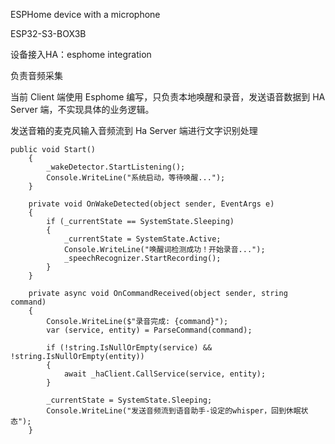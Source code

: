 ESPHome device with a microphone

ESP32-S3-BOX3B

设备接入HA：esphome integration

负责音频采集

当前 Client 端使用 Esphome 编写，只负责本地唤醒和录音，发送语音数据到 HA Server 端，不实现具体的业务逻辑。

发送音箱的麦克风输入音频流到 Ha Server 端进行文字识别处理
~~~
public void Start()
    {
        _wakeDetector.StartListening();
        Console.WriteLine("系统启动，等待唤醒...");
    }

    private void OnWakeDetected(object sender, EventArgs e)
    {
        if (_currentState == SystemState.Sleeping)
        {
            _currentState = SystemState.Active;
            Console.WriteLine("唤醒词检测成功！开始录音...");
            _speechRecognizer.StartRecording();
        }
    }

    private async void OnCommandReceived(object sender, string command)
    {
        Console.WriteLine($"录音完成: {command}");
        var (service, entity) = ParseCommand(command);
        
        if (!string.IsNullOrEmpty(service) && !string.IsNullOrEmpty(entity))
        {
            await _haClient.CallService(service, entity);
        }

        _currentState = SystemState.Sleeping;
        Console.WriteLine("发送音频流到语音助手-设定的whisper，回到休眠状态");
    }





~~~